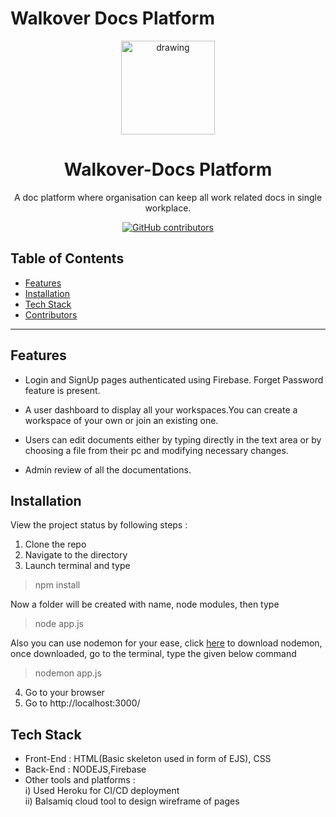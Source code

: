 # Walkover Docs Platform
<p align="center">
 <img src="https://user-images.githubusercontent.com/58841158/153365007-ae1243ba-ddc8-4bb0-a78f-37a213902b5b.jpeg" alt="drawing" height="150" width="150"> 
</p>

 <h1 align="center"> Walkover-Docs Platform </h1>

<p align="center"> A doc platform where organisation can keep all work related docs in single workplace.</p>
<p align="center">
<a href="https://github.com/aditikhatri201/DocsProject/graphs/contributors"><img alt="GitHub contributors" src="https://img.shields.io/github/contributors/aditikhatri201/DocsProject"></a>
</p>
 
## Table of Contents

- [Features](#features)
- [Installation](#installation)
- [Tech Stack](#tech-stack)
- [Contributors](#contributors)

---
## Features

- Login and SignUp pages authenticated using Firebase. Forget Password feature is present.

- A user dashboard to display all your workspaces.You can create a workspace of your own or join an existing one.

- Users can edit documents either by typing directly in the text area or by choosing a file from their pc and modifying necessary changes. 

- Admin review of all the documentations.


## Installation

View the project status by following steps :
1. Clone the repo
2. Navigate to the directory
3. Launch terminal and type 
> npm install

Now a folder will be created with name, node modules, then type
> node app.js

Also you can use nodemon for your ease, click <a href="https://www.npmjs.com/package/nodemon">here</a> to download nodemon, 
once downloaded, go to the terminal, type the given below command
> nodemon app.js

4. Go to your browser
5. Go to http://localhost:3000/


## Tech Stack

- Front-End : 
HTML(Basic skeleton used in form of EJS), CSS
- Back-End : 
NODEJS,Firebase
- Other tools and platforms : <br>
i) Used Heroku for CI/CD deployment <br>
ii) Balsamiq cloud tool to design wireframe of pages
